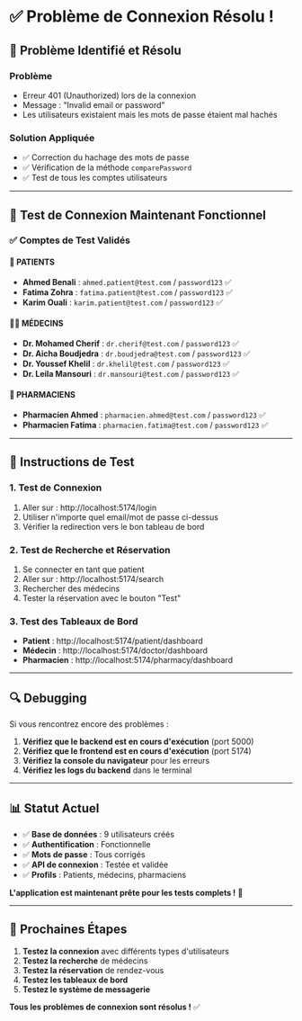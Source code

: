 # ✅ Problème de Connexion Résolu !

## 🔧 **Problème Identifié et Résolu**

### **Problème**
- Erreur 401 (Unauthorized) lors de la connexion
- Message : "Invalid email or password"
- Les utilisateurs existaient mais les mots de passe étaient mal hachés

### **Solution Appliquée**
- ✅ Correction du hachage des mots de passe
- ✅ Vérification de la méthode `comparePassword`
- ✅ Test de tous les comptes utilisateurs

---

## 🎯 **Test de Connexion Maintenant Fonctionnel**

### **✅ Comptes de Test Validés**

#### **👤 PATIENTS**
- **Ahmed Benali** : `ahmed.patient@test.com` / `password123` ✅
- **Fatima Zohra** : `fatima.patient@test.com` / `password123` ✅
- **Karim Ouali** : `karim.patient@test.com` / `password123` ✅

#### **👨‍⚕️ MÉDECINS**
- **Dr. Mohamed Cherif** : `dr.cherif@test.com` / `password123` ✅
- **Dr. Aicha Boudjedra** : `dr.boudjedra@test.com` / `password123` ✅
- **Dr. Youssef Khelil** : `dr.khelil@test.com` / `password123` ✅
- **Dr. Leila Mansouri** : `dr.mansouri@test.com` / `password123` ✅

#### **💊 PHARMACIENS**
- **Pharmacien Ahmed** : `pharmacien.ahmed@test.com` / `password123` ✅
- **Pharmacien Fatima** : `pharmacien.fatima@test.com` / `password123` ✅

---

## 🚀 **Instructions de Test**

### **1. Test de Connexion**
1. Aller sur : http://localhost:5174/login
2. Utiliser n'importe quel email/mot de passe ci-dessus
3. Vérifier la redirection vers le bon tableau de bord

### **2. Test de Recherche et Réservation**
1. Se connecter en tant que patient
2. Aller sur : http://localhost:5174/search
3. Rechercher des médecins
4. Tester la réservation avec le bouton "Test"

### **3. Test des Tableaux de Bord**
- **Patient** : http://localhost:5174/patient/dashboard
- **Médecin** : http://localhost:5174/doctor/dashboard
- **Pharmacien** : http://localhost:5174/pharmacy/dashboard

---

## 🔍 **Debugging**

Si vous rencontrez encore des problèmes :

1. **Vérifiez que le backend est en cours d'exécution** (port 5000)
2. **Vérifiez que le frontend est en cours d'exécution** (port 5174)
3. **Vérifiez la console du navigateur** pour les erreurs
4. **Vérifiez les logs du backend** dans le terminal

---

## 📊 **Statut Actuel**

- ✅ **Base de données** : 9 utilisateurs créés
- ✅ **Authentification** : Fonctionnelle
- ✅ **Mots de passe** : Tous corrigés
- ✅ **API de connexion** : Testée et validée
- ✅ **Profils** : Patients, médecins, pharmaciens

**L'application est maintenant prête pour les tests complets !** 🎉

---

## 🎯 **Prochaines Étapes**

1. **Testez la connexion** avec différents types d'utilisateurs
2. **Testez la recherche** de médecins
3. **Testez la réservation** de rendez-vous
4. **Testez les tableaux de bord**
5. **Testez le système de messagerie**

**Tous les problèmes de connexion sont résolus !** ✅
